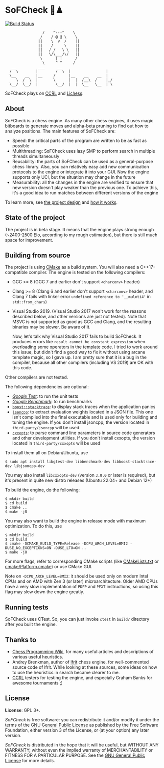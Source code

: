 # SoFCheck 🦉♟

[![Build Status][build-badge]][build-link]

[build-badge]: https://github.com/alex65536/sofcheck/actions/workflows/build.yml/badge.svg?branch=master
[build-link]: https://github.com/alex65536/sofcheck/actions/workflows/build.yml

~~~~~
                 /    ^---^    \
                /    / @ @ \    \
               ||    \  v  /    ||
               ||    /     \    ||
               ||   / /   \ \   ||
               ||   \/\___/\/   ||
                \      | |      /
                 \     ^ ^     /
   __          ___      __
  /  \        |        /  \  |                |
  \__    __   |__     /      |__    __    __  |
     \  /  \  |       \      |  |  /__\  /    |_/
  \__/  \__/  |        \__/  |  |  \__   \__  | \
~~~~~

SoFCheck plays on [CCRL] and [Lichess].

[CCRL]: https://ccrl.chessdom.com/ccrl/4040/cgi/engine_details.cgi?match_length=30&print=Details&each_game=1&eng=SoFCheck%200.9%20beta%2064-bit#SoFCheck_0_9_beta_64-bit
[Lichess]: https://lichess.org/@/SoFCheck

## About

SoFCheck is a chess engine. As many other chess engines, it uses magic bitboards to generate moves
and alpha-beta pruning to find out how to analyze positions. The main features of SoFCheck are:

- Speed: the critical parts of the program are written to be as fast as possible
- Multithreading: SoFCheck uses lazy SMP to perform search in multiple threads simultaneously
- Reusability: the parts of SoFCheck can be used as a general-purpose chess library. Also, you can
  relatively easy add new communication protocols to the engine or integrate it into your GUI. Now
  the engine supports only UCI, but the situation may change in the future
- Measurability: all the changes in the engine are verified to ensure that new version doesn't play
  weaker than the previous one. To achieve this, it's a good idea to run matches between different
  versions of the engine

To learn more, see [the project design](docs/design.md) and [how it works](docs/howitworks.md).

## State of the project

The project is in beta stage. It means that the engine plays strong enough (~2400-2500 Elo,
according to my rough estimation), but there is still much space for improvement.

## Building from source

The project is using [CMake](https://cmake.org) as a build system. You will also need a
C++17-compatible compiler. The engine is tested on the following compilers:

- GCC >= 8 (GCC 7 and earlier don't support `<charconv>` header)
- Clang >= 8 (Clang 6 and earlier don't support `<charconv>` header, and Clang 7 fails with
  linker error `undefined reference to '__muloti4'` in `std::from_chars`)
- Visual Studio 2019. (Visual Studio 2017 won't work for the reasons described below, and other
  versions are just not tested). Note that MSVC is not supported as good as GCC and Clang, and the
  resulting binaries may be slower. Be aware of it.

  Now, let's talk why Visual Studio 2017 fails to build SoFCheck. It produces errors like
  `result cannot be constant expression` when overloading some operators in the template code. I
  tried to work around this issue, but didn't find a good way to fix it without using arcane
  template magic, so I gave up. I am pretty sure that it is a bug in the compiler, because all other
  compilers (including VS 2019) are OK with this code.

Other compilers are not tested.

The following dependencies are optional:
- [_Google Test_](https://github.com/google/googletest/): to run the unit tests
- [_Google Benchmark_](https://github.com/google/benchmark): to run benchmarks
- [`boost::stacktrace`](https://www.boost.org/doc/libs/1_65_0/doc/html/stacktrace.html): to display
stack traces when the application panics
- [`jsoncpp`](https://github.com/open-source-parsers/jsoncpp): to extract evaluation weights
located in a JSON file. This one isn't compiled into the final executable and is used only for
building and tuning the engine. If you don't install jsoncpp, the version located in
`third-party/jsoncpp` will be used
- [`cxxopts`](https://github.com/jarro2783/cxxopts): to parse command line parameters in source
code generators and other development utilities. If you don't install cxxopts, the version located
in `third-party/cxxopts` will be used

To install them all on Debian/Ubuntu, use

~~~~~
$ sudo apt install libgtest-dev libbenchmark-dev libboost-stacktrace-dev libjsoncpp-dev
~~~~~

You may also install `libcxxopts-dev` (version `3.0.0` or later is required), but it's present in
quite new distro releases (Ubuntu 22.04+ and Debian 12+)

To build the engine, do the following:

~~~~~
$ mkdir build
$ cd build
$ cmake ..
$ make -j8
~~~~~

You may also want to build the engine in release mode with maximum optimization. To do this, use

~~~~~
$ mkdir build
$ cd build
$ cmake -DCMAKE_BUILD_TYPE=Release -DCPU_ARCH_LEVEL=BMI2 -DUSE_NO_EXCEPTIONS=ON -DUSE_LTO=ON ..
$ make -j8
~~~~~

For more flags, refer to corresponding CMake scripts (like [CMakeLists.txt](CMakeLists.txt) or
[cmake/Platform.cmake](cmake/Platform.cmake)) or use CMake GUI.

Note on `-DCPU_ARCH_LEVEL=BMI2`: it should be used only on modern Intel CPUs and on AMD with
Zen 3 (or later) microarchitecture. Older AMD CPUs have a very slow implementation of `PDEP` and
`PEXT` instructions, so using this flag may slow down the engine greatly.

## Running tests

SoFCheck uses CTest. So, you can just invoke `ctest` in `build/` directory after you built the
engine.

## Thanks to

- [Chess Programming Wiki](https://www.chessprogramming.org/Main_Page), for many useful articles
  and descriptions of various useful heuristics.
- Andrey Brenkman, author of [Ifrit](http://alphagameset.xyz/ifrit/ifrit_chess_engine.html) chess
  engine, for well-commented source code of Ifrit. While looking at these sources, some ideas on
  how to use the heuristics in search became clearer to me.
- [CCRL](https://ccrl.chessdom.com/) testers for testing the engine, and especially Graham Banks
  for awesome tournaments ;)

## License

**License**: GPL 3+.

_SoFCheck_ is free software: you can redistribute it and/or modify it under the terms of the
[GNU General Public License](https://www.gnu.org/licenses/gpl.html) as published by the Free
Software Foundation, either version 3 of the License, or (at your option) any later version.

_SoFCheck_ is distributed in the hope that it will be useful, but WITHOUT ANY WARRANTY; without
even the implied warranty of MERCHANTABILITY or FITNESS FOR A PARTICULAR PURPOSE. See the
[GNU General Public License](https://www.gnu.org/licenses/gpl.html) for more details.
